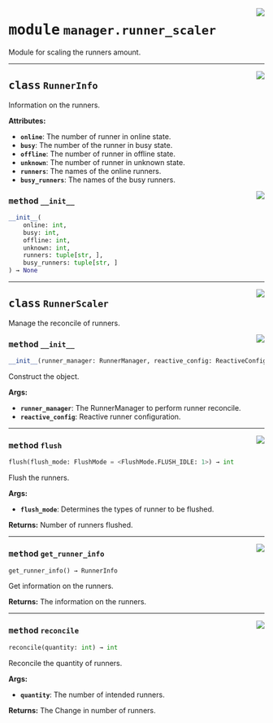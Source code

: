 <!-- markdownlint-disable -->

<a href="../src/github_runner_manager/manager/runner_scaler.py#L0"><img align="right" style="float:right;" src="https://img.shields.io/badge/-source-cccccc?style=flat-square"></a>

# <kbd>module</kbd> `manager.runner_scaler`
Module for scaling the runners amount. 



---

<a href="../src/github_runner_manager/manager/runner_scaler.py#L23"><img align="right" style="float:right;" src="https://img.shields.io/badge/-source-cccccc?style=flat-square"></a>

## <kbd>class</kbd> `RunnerInfo`
Information on the runners. 



**Attributes:**
 
 - <b>`online`</b>:  The number of runner in online state. 
 - <b>`busy`</b>:  The number of the runner in busy state. 
 - <b>`offline`</b>:  The number of runner in offline state. 
 - <b>`unknown`</b>:  The number of runner in unknown state. 
 - <b>`runners`</b>:  The names of the online runners. 
 - <b>`busy_runners`</b>:  The names of the busy runners. 

<a href="../<string>"><img align="right" style="float:right;" src="https://img.shields.io/badge/-source-cccccc?style=flat-square"></a>

### <kbd>method</kbd> `__init__`

```python
__init__(
    online: int,
    busy: int,
    offline: int,
    unknown: int,
    runners: tuple[str, ],
    busy_runners: tuple[str, ]
) → None
```









---

<a href="../src/github_runner_manager/manager/runner_scaler.py#L44"><img align="right" style="float:right;" src="https://img.shields.io/badge/-source-cccccc?style=flat-square"></a>

## <kbd>class</kbd> `RunnerScaler`
Manage the reconcile of runners. 

<a href="../src/github_runner_manager/manager/runner_scaler.py#L47"><img align="right" style="float:right;" src="https://img.shields.io/badge/-source-cccccc?style=flat-square"></a>

### <kbd>method</kbd> `__init__`

```python
__init__(runner_manager: RunnerManager, reactive_config: ReactiveConfig | None)
```

Construct the object. 



**Args:**
 
 - <b>`runner_manager`</b>:  The RunnerManager to perform runner reconcile. 
 - <b>`reactive_config`</b>:  Reactive runner configuration. 




---

<a href="../src/github_runner_manager/manager/runner_scaler.py#L93"><img align="right" style="float:right;" src="https://img.shields.io/badge/-source-cccccc?style=flat-square"></a>

### <kbd>method</kbd> `flush`

```python
flush(flush_mode: FlushMode = <FlushMode.FLUSH_IDLE: 1>) → int
```

Flush the runners. 



**Args:**
 
 - <b>`flush_mode`</b>:  Determines the types of runner to be flushed. 



**Returns:**
 Number of runners flushed. 

---

<a href="../src/github_runner_manager/manager/runner_scaler.py#L57"><img align="right" style="float:right;" src="https://img.shields.io/badge/-source-cccccc?style=flat-square"></a>

### <kbd>method</kbd> `get_runner_info`

```python
get_runner_info() → RunnerInfo
```

Get information on the runners. 



**Returns:**
  The information on the runners. 

---

<a href="../src/github_runner_manager/manager/runner_scaler.py#L111"><img align="right" style="float:right;" src="https://img.shields.io/badge/-source-cccccc?style=flat-square"></a>

### <kbd>method</kbd> `reconcile`

```python
reconcile(quantity: int) → int
```

Reconcile the quantity of runners. 



**Args:**
 
 - <b>`quantity`</b>:  The number of intended runners. 



**Returns:**
 The Change in number of runners. 


